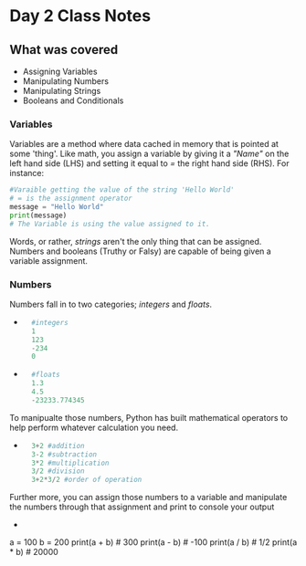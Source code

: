 # Day 2 Class Notes

## What was covered
- Assigning Variables
- Manipulating Numbers
- Manipulating Strings
- Booleans and Conditionals

### Variables
Variables are a method where data cached in memory that is pointed at some 'thing'.
Like math, you assign a variable by giving it a *"Name"* on the left hand side (LHS) and setting it equal to *=* the right hand side (RHS).
For instance:

```python
#Varaible getting the value of the string 'Hello World'
# = is the assignment operator
message = "Hello World" 
print(message) 
# The Variable is using the value assigned to it.
```
Words, or rather, *strings* aren't the only thing that can be assigned. Numbers and booleans (Truthy or Falsy) are capable of being given a variable assignment.

### Numbers
Numbers fall in to two categories; *integers* and *floats*. 

- ```python
    #integers
    1
    123
    -234
    0
- ```python
    #floats
    1.3
    4.5
    -23233.774345

To manipualte those numbers, Python has built mathematical operators to help perform whatever calculation you need. 

- ```python
    3+2 #addition
    3-2 #subtraction
    3*2 #multiplication
    3/2 #division
    3+2*3/2 #order of operation

Further more, you can assign those numbers to a variable and manipulate the numbers through that assignment and print to console your output

- ```python
a = 100
b = 200
print(a + b) # 300
print(a - b) # -100
print(a / b) # 1/2
print(a * b) # 20000